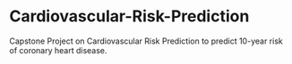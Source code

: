 # Cardiovascular-Risk-Prediction
Capstone Project on Cardiovascular Risk Prediction to predict 10-year risk of coronary heart disease.
